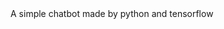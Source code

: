 <picture>
    <source media="(prefers-color-scheme: dark)" srcset="https://github.com/HDAI654/HDAI/blob/main/HA.png">
</picture>
A simple chatbot made by python and tensorflow
